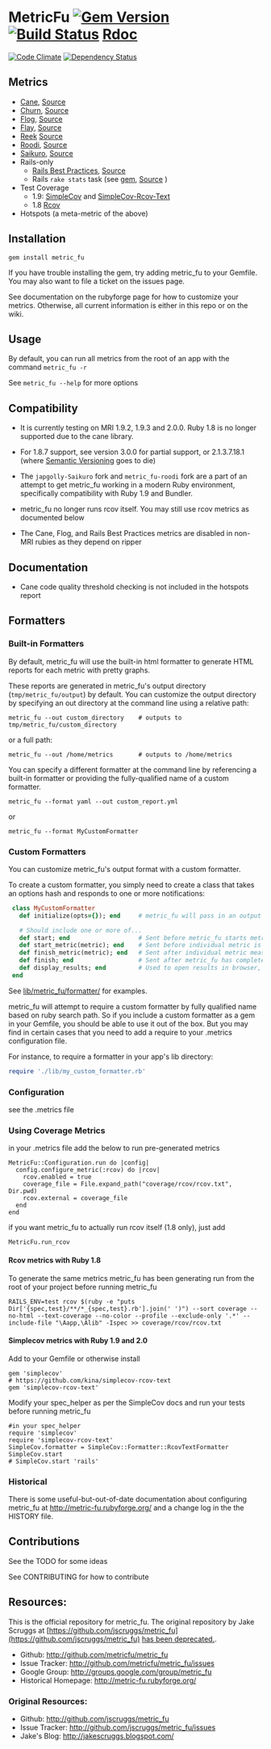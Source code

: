 # MetricFu [![Gem Version](https://badge.fury.io/rb/metric_fu.png)](http://badge.fury.io/rb/metric_fu) [![Build Status](https://travis-ci.org/metricfu/metric_fu.png?branch=master)](http://travis-ci.org/metricfu/metric_fu) [Rdoc](http://rdoc.info/github/metricfu/metric_fu/)

[![Code Climate](https://codeclimate.com/github/metricfu/metric_fu.png)](https://codeclimate.com/github/metricfu/metric_fu) [![Dependency Status](https://gemnasium.com/metricfu/metric_fu.png)](https://gemnasium.com/metricfu/metric_fu)

## Metrics

* [Cane](https://rubygems.org/gems/cane), [Source](http://github.com/square/cane)
* [Churn](https://rubygems.org/gems/churn), [Source](http://github.com/danmayer/churn)
* [Flog](https://rubygems.org/gems/flog), [Source](https://github.com/seattlerb/flog)
* [Flay](https://rubygems.org/gems/flay), [Source](https://github.com/seattlerb/flay)
* [Reek](https://rubygems.org/gems/reek) [Source](https://github.com/troessner/reek)
* [Roodi](https://rubygems.org/gems/metric_fu-roodi), [Source](https://github.com/metricfu/roodi)
* [Saikuro](https://rubygems.org/gems/japgolly-Saikuro), [Source](https://github.com/japgolly/Saikuro)
* Rails-only
  * [Rails Best Practices](https://rubygems.org/gems/rails_best_practices), [Source](https://github.com/railsbp/rails_best_practices)
  * Rails `rake stats` task (see [gem](https://rubygems.org/gems/code_statistics), [Source](https://github.com/danmayer/code_statistics) )
* Test Coverage
  * 1.9: [SimpleCov](http://rubygems.org/gems/simplecov) and [SimpleCov-Rcov-Text](http://rubygems.org/gems/simplecov-rcov-text)
  * 1.8 [Rcov](http://rubygems.org/gems/rcov)
* Hotspots (a meta-metric of the above)

## Installation

    gem install metric_fu

If you have trouble installing the gem, try adding metric_fu to your Gemfile. You may also want to file a ticket on the issues page.

See documentation on the rubyforge page for how to customize your metrics. Otherwise, all current information is either in this repo or on the wiki.

## Usage

By default, you can run all metrics from the root of an app with the command `metric_fu -r`

See `metric_fu --help` for more options

## Compatibility

* It is currently testing on MRI 1.9.2, 1.9.3 and 2.0.0. Ruby 1.8 is no longer supported due to the cane library.

* For 1.8.7 support, see version 3.0.0 for partial support, or 2.1.3.7.18.1 (where [Semantic Versioning](http://semver.org/) goes to die)

* The `japgolly-Saikuro` fork and `metric_fu-roodi` fork are a part of an attempt to get metric_fu working in a modern Ruby environment, specifically compatibility with Ruby 1.9 and Bundler.

* metric_fu no longer runs rcov itself. You may still use rcov metrics as documented below

* The Cane, Flog, and Rails Best Practices metrics are disabled in non-MRI rubies as they depend on ripper

## Documentation

* Cane code quality threshold checking is not included in the hotspots report

## Formatters

### Built-in Formatters

By default, metric_fu will use the built-in html formatter to generate HTML reports for each metric with pretty graphs. 

These reports are generated in metric_fu's output directory (```tmp/metric_fu/output```) by default. You can customize the output directory by specifying an out directory at the command line
using a relative path:

	metric_fu --out custom_directory  	# outputs to tmp/metric_fu/custom_directory

or a full path:

	metric_fu --out /home/metrics	  	# outputs to /home/metrics

You can specify a different formatter at the command line by referencing a built-in formatter or providing the fully-qualified name of a custom formatter.


	metric_fu --format yaml --out custom_report.yml
or

	metric_fu --format MyCustomFormatter

### Custom Formatters

You can customize metric_fu's output format with a custom formatter.

To create a custom formatter, you simply need to create a class
that takes an options hash and responds to one or more notifications:

```ruby
 class MyCustomFormatter
   def initialize(opts={}); end  	# metric_fu will pass in an output param if provided.

   # Should include one or more of...
   def start; end 					# Sent before metric_fu starts metric measurements.
   def start_metric(metric); end 	# Sent before individual metric is measured.
   def finish_metric(metric); end 	# Sent after individual metric measurement is complete.
   def finish; end 					# Sent after metric_fu has completed all measurements.
   def display_results; end 		# Used to open results in browser, etc.
 end
```

See [lib/metric_fu/formatter/](lib/metric_fu/formatter/) for examples.

metric_fu will attempt to require a custom formatter by
fully qualified name based on ruby search path. So if you include a custom
formatter as a gem in your Gemfile, you should be able to use it out of the box.
But you may find in certain cases that you need to add a require to
your .metrics configuration file.

For instance, to require a formatter in your app's lib directory:

```ruby
require './lib/my_custom_formatter.rb'
```

### Configuration

see the .metrics file

### Using Coverage Metrics

in your .metrics file add the below to run pre-generated metrics

    MetricFu::Configuration.run do |config|
      config.configure_metric(:rcov) do |rcov|
        rcov.enabled = true
        coverage_file = File.expand_path("coverage/rcov/rcov.txt", Dir.pwd)
        rcov.external = coverage_file
      end
    end

if you want metric_fu to actually run rcov itself (1.8 only), just add

    MetricFu.run_rcov

#### Rcov metrics with Ruby 1.8

To generate the same metrics metric_fu has been generating run from the root of your project before running metric_fu

    RAILS_ENV=test rcov $(ruby -e "puts Dir['{spec,test}/**/*_{spec,test}.rb'].join(' ')") --sort coverage --no-html --text-coverage --no-color --profile --exclude-only '.*' --include-file "\Aapp,\Alib" -Ispec >> coverage/rcov/rcov.txt

#### Simplecov metrics with Ruby 1.9 and 2.0

Add to your Gemfile or otherwise install

    gem 'simplecov'
    # https://github.com/kina/simplecov-rcov-text
    gem 'simplecov-rcov-text'

Modify your spec_helper as per the SimpleCov docs and run your tests before running metric_fu

    #in your spec_helper
    require 'simplecov'
    require 'simplecov-rcov-text'
    SimpleCov.formatter = SimpleCov::Formatter::RcovTextFormatter
    SimpleCov.start
    # SimpleCov.start 'rails'

### Historical

There is some useful-but-out-of-date documentation about configuring metric_fu at http://metric-fu.rubyforge.org/ and a change log in the the HISTORY file.

## Contributions

See the TODO for some ideas

See CONTRIBUTING for how to contribute

## Resources:

This is the official repository for metric_fu.  The original repository by Jake Scruggs at [https://github.com/jscruggs/metric_fu](https://github.com/jscruggs/metric_fu) [has been deprecated.](http://jakescruggs.blogspot.com/2012/08/why-i-abandoned-metricfu.html).

* Github: http://github.com/metricfu/metric_fu
* Issue Tracker: http://github.com/metricfu/metric_fu/issues
* Google Group: http://groups.google.com/group/metric_fu
* Historical Homepage: http://metric-fu.rubyforge.org/

### Original Resources:

* Github: http://github.com/jscruggs/metric_fu
* Issue Tracker: http://github.com/jscruggs/metric_fu/issues
* Jake's Blog: http://jakescruggs.blogspot.com/
